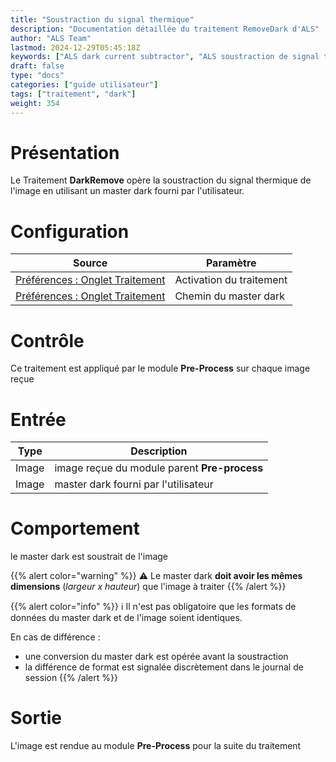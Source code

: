 ```yaml
---
title: "Soustraction du signal thermique"
description: "Documentation détaillée du traitement RemoveDark d'ALS"
author: "ALS Team"
lastmod: 2024-12-29T05:45:18Z
keywords: ["ALS dark current subtractor", "ALS soustraction de signal thermique"]
draft: false
type: "docs"
categories: ["guide utilisateur"] 
tags: ["traitement", "dark"]
weight: 354
---
```


# Présentation

Le Traitement **DarkRemove** opère la soustraction du signal thermique de l'image en utilisant un master dark
fourni par l'utilisateur.

# Configuration


| Source                                                                         | Paramètre                |
|--------------------------------------------------------------------------------|--------------------------|
| [Préférences : Onglet Traitement](../../../preferences/processing/#dark-remove) | Activation du traitement |  
| [Préférences : Onglet Traitement](../../../preferences/processing/#dark-remove) | Chemin du master dark    |  

# Contrôle

Ce traitement est appliqué par le module **Pre-Process** sur chaque image reçue

# Entrée

| Type  | Description                                  |
|-------|----------------------------------------------|
| Image | image reçue du module parent **Pre-process** |
| Image | master dark fourni par l'utilisateur          |


# Comportement

le master dark est soustrait de l'image


{{% alert color="warning" %}}
⚠️ Le master dark **doit avoir les mêmes dimensions** (_largeur x hauteur_) que l'image à traiter
{{% /alert %}}

{{% alert color="info" %}}
ℹ️ Il n'est pas obligatoire que les formats de données du master dark et de l'image soient identiques.

  En cas de différence : 
  - une conversion du master dark est opérée avant la soustraction
  - la différence de format est signalée discrètement dans le journal de session
{{% /alert %}}

# Sortie

L'image est rendue au module **Pre-Process** pour la suite du traitement
